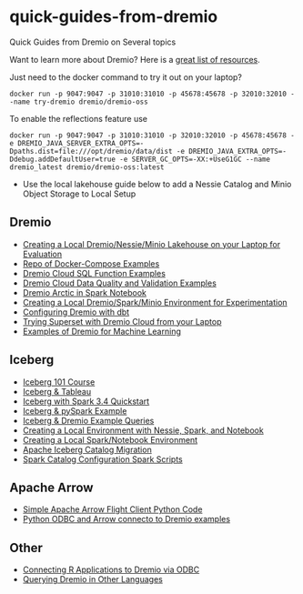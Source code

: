 # quick-guides-from-dremio
Quick Guides from Dremio on Several topics

Want to learn more about Dremio? Here is a [great list of resources](./digests/getstarted.md).

Just need to the docker command to try it out on your laptop?
```
docker run -p 9047:9047 -p 31010:31010 -p 45678:45678 -p 32010:32010 --name try-dremio dremio/dremio-oss
```

To enable the reflections feature use
```
docker run -p 9047:9047 -p 31010:31010 -p 32010:32010 -p 45678:45678 -e DREMIO_JAVA_SERVER_EXTRA_OPTS=-Dpaths.dist=file:///opt/dremio/data/dist -e DREMIO_JAVA_EXTRA_OPTS=-Ddebug.addDefaultUser=true -e SERVER_GC_OPTS=-XX:+UseG1GC --name dremio_latest dremio/dremio-oss:latest
```


* Use the local lakehouse guide below to add a Nessie Catalog and Minio Object Storage to Local Setup

## Dremio
- [Creating a Local Dremio/Nessie/Minio Lakehouse on your Laptop for Evaluation](./guides/nessie_dremio.md)
- [Repo of Docker-Compose Examples](https://github.com/developer-advocacy-dremio/dremio-compose)
- [Dremio Cloud SQL Function Examples](./guides/dremiocloudsql.md)
- [Dremio Cloud Data Quality and Validation Examples](./guides/dremiocloudquality.md)
- [Dremio Arctic in Spark Notebook](./guides/arcticexercise.md)
- [Creating a Local Dremio/Spark/Minio Environment for Experimentation](./guides/icebergminiodremio.md)
- [Configuring Dremio with dbt](./guides/dbt.md)
- [Trying Superset with Dremio Cloud from your Laptop](./guides/superset-dremio.md)
- [Examples of Dremio for Machine Learning](./guides/dremio_ml.md)

## Iceberg
- [Iceberg 101 Course](https://www.dremio.com/subsurface/apache-iceberg-101-your-guide-to-learning-apache-iceberg-concepts-and-practices/)
- [Iceberg & Tableau](./guides/icebergtableau.md)
- [Iceberg with Spark 3.4 Quickstart](./guides/iceberg-start.md)
- [Iceberg & pySpark Example](./guides/icebergpyspark.md)
- [Iceberg & Dremio Example Queries](./guides/icebergdremio.md)
- [Creating a Local Environment with Nessie, Spark, and Notebook](./guides/nessie-notebook.md)
- [Creating a Local Spark/Notebook Environment](./guides/sparknotebook.md)
- [Apache Iceberg Catalog Migration](./guides/catalogmigration.md)
- [Spark Catalog Configuration Spark Scripts](./guides/bashscript.md)


## Apache Arrow
- [Simple Apache Arrow Flight Client Python Code](./guides/arrowclientpy.md)
- [Python ODBC and Arrow connecto to Dremio examples](./guides/pythonodbcarrow.md)

## Other
- [Connecting R Applications to Dremio via ODBC](./guides/rodbc.md)
- [Querying Dremio in Other Languages](./guides/languages.md)
